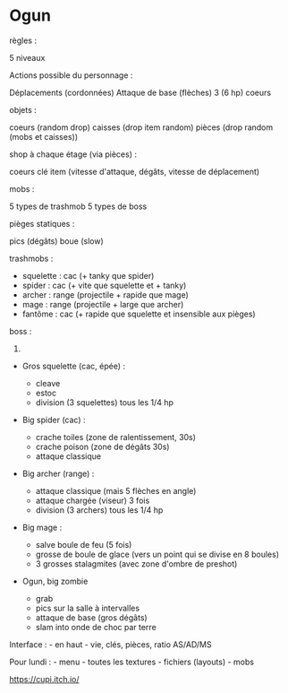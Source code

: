 # Ogun

règles :

5 niveaux

Actions possible du personnage :

Déplacements (cordonnées)
Attaque de base (flèches)
3 (6 hp) coeurs

objets :

coeurs (random drop)
caisses (drop item random)
pièces (drop random (mobs et caisses))

shop à chaque étage (via pièces) :

coeurs
clé
item (vitesse d'attaque, dégâts, vitesse de déplacement)

mobs :

5 types de trashmob
5 types de boss

pièges statiques :

pics (dégâts)
boue (slow)


trashmobs :

- squelette : cac (+ tanky que spider)
- spider : cac (+ vite que squelette et + tanky)
- archer : range (projectile + rapide que mage)
- mage : range (projectile + large que archer)
- fantôme : cac (+ rapide que squelette et insensible aux pièges)

boss :

1)
- Gros squelette (cac, épée) :
    - cleave
    - estoc
    - division (3 squelettes) tous les 1/4 hp

- Big spider (cac) :
    - crache toiles (zone de ralentissement, 30s)
    - crache poison (zone de dégâts 30s)
    - attaque classique

- Big archer (range) :
    - attaque classique (mais 5 flèches en angle)
    - attaque chargée (viseur) 3 fois
    - division (3 archers) tous les 1/4 hp

- Big mage :
    - salve boule de feu (5 fois)
    - grosse de boule de glace (vers un point qui se divise en 8 boules)
    - 3 grosses stalagmites (avec zone d'ombre de preshot)

- Ogun, big zombie
    - grab
    - pics sur la salle à intervalles
    - attaque de base (gros dégâts)
    - slam into onde de choc par terre


Interface :
    - en haut
    - vie, clés, pièces, ratio AS/AD/MS



Pour lundi :
    - menu
    - toutes les textures
    - fichiers (layouts)
    - mobs



https://cupi.itch.io/





